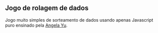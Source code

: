 ## Jogo de rolagem de dados

Jogo muito simples de sorteamento de dados usando apenas Javascript puro ensinado pela [Angela Yu](https://github.com/angelabauer).
